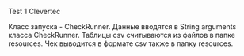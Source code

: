 Test 1 Clevertec

Класс запуска - CheckRunner.
Данные вводятся в String arguments класса CheckRunner.
Таблицы csv считываются из файлов в папке resources.
Чек выводится в формате csv также в папку resources.

